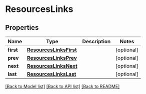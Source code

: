 # ResourcesLinks

## Properties
Name | Type | Description | Notes
------------ | ------------- | ------------- | -------------
**first** | [**ResourcesLinksFirst**](ResourcesLinksFirst.md) |  | [optional] 
**prev** | [**ResourcesLinksPrev**](ResourcesLinksPrev.md) |  | [optional] 
**next** | [**ResourcesLinksNext**](ResourcesLinksNext.md) |  | [optional] 
**last** | [**ResourcesLinksLast**](ResourcesLinksLast.md) |  | [optional] 

[[Back to Model list]](../README.md#documentation-for-models) [[Back to API list]](../README.md#documentation-for-api-endpoints) [[Back to README]](../README.md)

